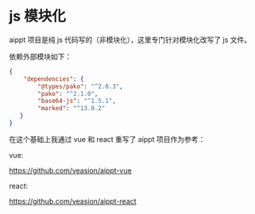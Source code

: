 # js 模块化



aippt 项目是纯 js 代码写的（非模块化），这里专门针对模块化改写了 js 文件。



依赖外部模块如下：

```json
{
    "dependencies": {
        "@types/pako": "^2.0.3",
        "pako": "^2.1.0",
        "base64-js": "^1.5.1",
        "marked": "^13.0.2"
   }
}
```



在这个基础上我通过 vue 和 react 重写了 aippt 项目作为参考：

vue:

https://github.com/veasion/aippt-vue

react:

https://github.com/veasion/aippt-react

